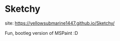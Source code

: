 # Sketchy

site: https://yellowsubmarine1447.github.io/Sketchy/

Fun, bootleg version of MSPaint :D
